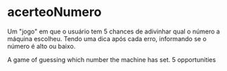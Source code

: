 # acerteoNumero
Um "jogo" em que o usuário tem 5 chances de adivinhar qual o número a máquina escolheu. Tendo uma dica após cada erro, informando se o número é alto ou baixo.

A game of guessing which number the machine has set. 5 opportunities
